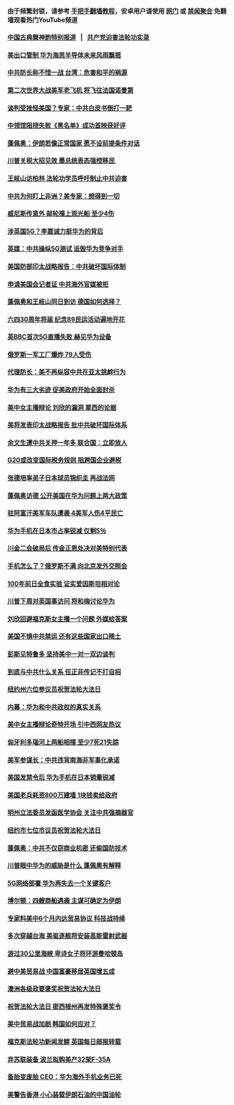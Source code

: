 #### 由于频繁封锁，请参考 [手把手翻墙教程](https://github.com/gfw-breaker/guides/wiki/)，安卓用户请使用 [网门](https://github.com/gfw-breaker/bn-android/blob/master/ogate.md?t=06030035) 或 [禁闻聚合](https://github.com/gfw-breaker/bn-android) 免翻墙观看热门YouTube频道 

#### [中国古典舞神韵特别报道](https://github.com/gfw-breaker/mh-news/blob/master/shenyun.md?t=06030035) &nbsp;&nbsp;|&nbsp;&nbsp; [共产党迫害法轮功实录](https://github.com/gfw-breaker/mh-news/blob/master/README.md?t=06030035)  

#### [美出口管制 华为海思半导体未来风雨飘摇](../pages/nsc418/n11296118.md?t=06030035) 

#### [中共防长称不惜一战 台湾：危害和平的祸源](../pages/nsc418/n11296095.md?t=06030035) 

#### [第二次世界大战美军老飞机 将飞往法国诺曼第](../pages/nsc418/n11295728.md?t=06030035) 

#### [谈判受挫怪美国？专家：中共白皮书倒打一耙](../pages/nsc418/n11295704.md?t=06030035) 

#### [中领馆阻挠失败《黑名单》成功首映获好评](../pages/nsc418/n11295532.md?t=06030035) 

#### [蓬佩奥：伊朗若像正常国家 愿不设前提条件对话](../pages/nsc418/n11295535.md?t=06030035) 

#### [川普关税大招见效 墨总统表态强控移民 ](../pages/nsc418/n11295582.md?t=06030035) 

#### [王岐山访柏林 法轮功学员呼吁制止中共迫害](../pages/nsc418/n11295402.md?t=06030035) 

#### [中共为何盯上非洲？美专家：想得到一切](../pages/nsc418/n11280316.md?t=06030035) 

#### [威尼斯传意外 邮轮撞上观光船 至少4伤](../pages/nsc418/n11295419.md?t=06030035) 

#### [涉英国5G？李嘉诚力挺华为的背后](../pages/nsc418/n11288976.md?t=06030035) 

#### [英媒：中共操纵5G测试 诋毁华为竞争对手](../pages/nsc418/n11295189.md?t=06030035) 

#### [美国防部印太战略报告：中共破坏国际体制](../pages/nsc418/n11295003.md?t=06030035) 

#### [申请美国会记者证 中共海外官媒被拒](../pages/nsc418/n11294885.md?t=06030035) 

#### [蓬佩奥和王岐山同日到访 德国如何选择？](../pages/nsc418/n11294549.md?t=06030035) 

#### [六四30周年将届 纪念89民运活动遍地开花](../pages/nsc418/n11294625.md?t=06030035) 

#### [英BBC首次5G直播失败 赫见华为设备](../pages/nsc418/n11294608.md?t=06030035) 

#### [俄罗斯一军工厂爆炸 79人受伤](../pages/nsc418/n11294434.md?t=06030035) 

#### [代理防长：美不再纵容中共在亚太挑衅行为](../pages/nsc418/n11294235.md?t=06030035) 

#### [华为有三大劣迹 促美政府开始全面封杀](../pages/nsc418/n11293237.md?t=06030035) 

#### [美中女主播辩论 刘欣的漏洞 翠西的论据](../pages/nsc418/n11293339.md?t=06030035) 

#### [美将发表印太战略报告 批中共破坏国际体系](../pages/nsc418/n11292652.md?t=06030035) 

#### [余文生遭中共关押一年多 联合国：立即放人](../pages/nsc418/n11293000.md?t=06030035) 

#### [G20或改变国际税务规则 阻跨国企业避税](../pages/nsc418/n11292834.md?t=06030035) 

#### [张德培率弟子日本球员锦织圭 再战法网](../pages/nsc418/n11292322.md?t=06030035) 

#### [蓬佩奥访德 公开美国在华为问题上两大政策](../pages/nsc418/n11292172.md?t=06030035) 

#### [驻阿富汗美军车队遭袭 4美军人伤4平民亡](../pages/nsc418/n11292020.md?t=06030035) 

#### [华为手机在日本市占率锐减 仅剩5％](../pages/nsc418/n11291902.md?t=06030035) 

#### [川金二会破局后 传金正恩处决对美特别代表](../pages/nsc418/n11291681.md?t=06030035) 

#### [手机怎么了？俄罗斯不满 向北京发外交照会](../pages/nsc418/n11290647.md?t=06030035) 

#### [100年前日全食实验 证实爱因斯坦相对论](../pages/nsc418/n11290296.md?t=06030035) 

#### [川普下周对英国事访问 将和梅讨论华为](../pages/nsc418/n11290498.md?t=06030035) 

#### [刘欣回避福克斯女主播一个问题 外媒给答案](../pages/nsc418/n11290348.md?t=06030035) 

#### [美国不惧中共禁运 还有这些国家出口稀土](../pages/nsc418/n11289954.md?t=06030035) 

#### [彭斯见特鲁多 坚持美中一对一双边谈判](../pages/nsc418/n11290094.md?t=06030035) 

#### [到底与中共什么关系 任正非传记不打自招](../pages/nsc418/n11290047.md?t=06030035) 

#### [纽约州六位参议员祝贺法轮大法日](../pages/nsc418/n11289569.md?t=06030035) 

#### [内幕：华为和中共政权的真实关系](../pages/nsc418/n11286302.md?t=06030035) 

#### [美中女主播辩论奇特开场 引中西网友热议](../pages/nsc418/n11289683.md?t=06030035) 

#### [匈牙利多瑙河上两船相撞 至少7死21失踪](../pages/nsc418/n11289326.md?t=06030035) 

#### [美军参谋长：中共违背南海非军事化承诺](../pages/nsc418/n11289092.md?t=06030035) 

#### [美国发禁令后 华为手机在日本销量锐减](../pages/nsc418/n11288206.md?t=06030035) 

#### [美国老兵耗资800万建墙 1块钱卖给政府](../pages/nsc418/n11287866.md?t=06030035) 

#### [明州立法委员发函医学协会 关注中共强摘器官](../pages/nsc418/n11287804.md?t=06030035) 

#### [纽约市七位市议员祝贺法轮大法日](../pages/nsc418/n11287543.md?t=06030035) 

#### [蓬佩奥：中共不仅窃商业机密 还偷国防技术](../pages/nsc418/n11287800.md?t=06030035) 

#### [川普眼中华为的威胁是什么 蓬佩奥有解释](../pages/nsc418/n11287545.md?t=06030035) 

#### [5G网络部署 华为再失去一个关键客户](../pages/nsc418/n11287485.md?t=06030035) 

#### [博尔顿：四艘商船遇袭 主谋可确定为伊朗](../pages/nsc418/n11287285.md?t=06030035) 

#### [专家料美中6个月内达贸易协议 科技战持续](../pages/nsc418/n11287146.md?t=06030035) 

#### [多次穿越台海 美驱逐舰将安装高能雷射武器](../pages/nsc418/n11286899.md?t=06030035) 

#### [游过30公里海峡 卑诗女子将环游曼哈顿岛](../pages/nsc418/n11286849.md?t=06030035) 

#### [避中美贸易战 中国富豪移居英国增五成](../pages/nsc418/n11286569.md?t=06030035) 

#### [澳洲各级政要褒奖祝贺法轮大法日](../pages/nsc418/n11285652.md?t=06030035) 

#### [祝贺法轮大法日 密西根州再发特殊褒奖令](../pages/nsc418/n11286029.md?t=06030035) 

#### [美中贸易战加剧 韩国如何应对？](../pages/nsc418/n11285190.md?t=06030035) 

#### [福克斯法轮功新闻发酵  英国每日邮报转载](../pages/nsc418/n11285952.md?t=06030035) 

#### [弃苏联装备 波兰拟购美产32架F-35A](../pages/nsc418/n11285766.md?t=06030035) 

#### [备胎变废胎 CEO：华为海外手机业务已死](../pages/nsc418/n11285883.md?t=06030035) 

#### [美警告香港 小心装载伊朗石油的中国油轮](../pages/nsc418/n11285824.md?t=06030035) 

